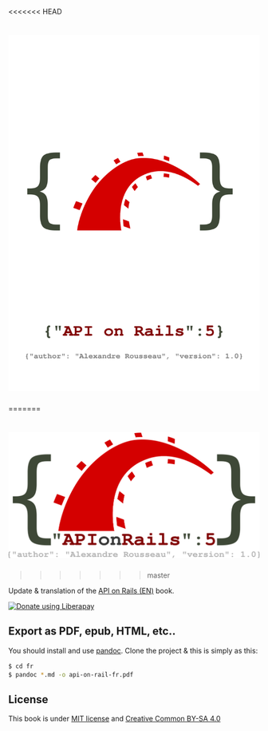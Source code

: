 <<<<<<< HEAD
# ![API on Rails](en/img/cover.svg)
=======
# ![API on Rails](logo.svg)
>>>>>>> master

Update & translation of the [API on Rails (EN)](http://apionrails.icalialabs.com/book) book.

<noscript><a href="https://liberapay.com/alexandre_rousseau/donate"><img alt="Donate using Liberapay" src="https://liberapay.com/assets/widgets/donate.svg"></a></noscript>

## Export as PDF, epub, HTML, etc..

You should install and use [pandoc](http://pandoc.org/). Clone the project & this is simply as this:

~~~bash
$ cd fr
$ pandoc *.md -o api-on-rail-fr.pdf
~~~


## License

This book is under [MIT license](https://opensource.org/licenses/MIT) and [Creative Common BY-SA 4.0](https://creativecommons.org/licenses/by-sa/4.0/)
